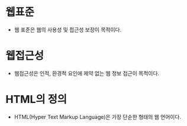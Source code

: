 # 웹표준

 - 웹 표준은 웹의 사용성 및 접근성 보장이 목적이다.

# 웹접근성

 - 웹접근성은 인적, 환경적 요인에  제약 없는 웹 정보 접근이 목적이다.

# HTML의 정의

 - HTML(Hyper Text Markup Language)은 가장 단순한 형태의 웹 언어이다.
